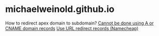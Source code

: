# michaelweinold.github.io

How to redirect apex domain to subdomain?
[Cannot be done using A or CNAME domain records](https://serverfault.com/questions/641266/forward-the-root-domain-to-the-www-subdomain-using-dns-records)
[Use URL redirect records (Namecheap)](https://www.namecheap.com/support/knowledgebase/article.aspx/385/2237/how-to-redirect-a-url-for-a-domain/)
